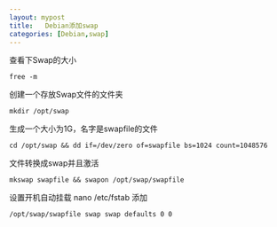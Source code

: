 ```yaml
---
layout: mypost
title:   Debian添加swap
categories: [Debian,swap]
---
```

查看下Swap的大小

    free -m
创建一个存放Swap文件的文件夹

    mkdir /opt/swap


生成一个大小为1G，名字是swapfile的文件

    cd /opt/swap && dd if=/dev/zero of=swapfile bs=1024 count=1048576

文件转换成swap并且激活

    mkswap swapfile && swapon /opt/swap/swapfile

设置开机自动挂载 nano /etc/fstab 添加

    /opt/swap/swapfile swap swap defaults 0 0